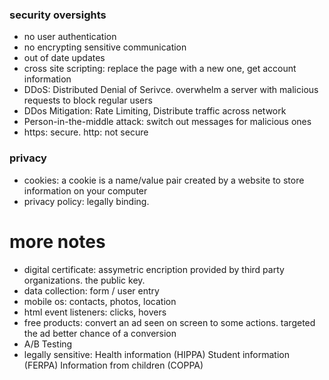### security oversights
- no user authentication
- no encrypting sensitive communication
- out of date updates  
- cross site scripting: replace the page with a new one, get account information  
- DDoS: Distributed Denial of Serivce. overwhelm a server with malicious requests to block regular users  
- DDos Mitigation: Rate Limiting, Distribute traffic across network
- Person-in-the-middle attack: switch out messages for malicious ones
- https:  secure. http:  not secure

### privacy
- cookies: a cookie is a name/value pair created by a website to store information on your computer
- privacy policy: legally binding. 

# more notes
- digital certificate: assymetric encription provided by third party organizations. the public key.
- data collection: form / user entry
- mobile os: contacts, photos, location
- html event listeners: clicks, hovers
- free products: convert an ad seen on screen to some actions. targeted the ad better chance of a conversion
- A/B Testing
- legally sensitive: Health information (HIPPA) Student information (FERPA) Information from children (COPPA)
